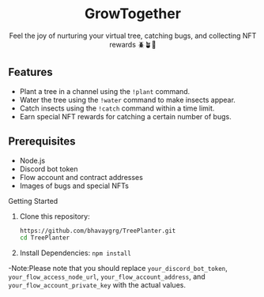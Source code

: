 <div align="center">
  <h1>GrowTogether</h1>
  <p>Feel the joy of nurturing your virtual tree, catching bugs, and collecting NFT rewards 🪲🪴🎁</p>
</div>


## Features


- Plant a tree in a channel using the `!plant` command.
- Water the tree using the `!water` command to make insects appear.
- Catch insects using the `!catch` command within a time limit.
- Earn special NFT rewards for catching a certain number of bugs.


## Prerequisites


- Node.js
- Discord bot token
- Flow account and contract addresses
- Images of bugs and special NFTs

Getting Started


1. Clone this repository:
   ```bash
   https://github.com/bhavaygrg/TreePlanter.git
   cd TreePlanter
2. Install Dependencies:
   ```npm install```

   
-Note:Please note that you should replace `your_discord_bot_token`, `your_flow_access_node_url`, `your_flow_account_address`, and `your_flow_account_private_key` with the actual values.


